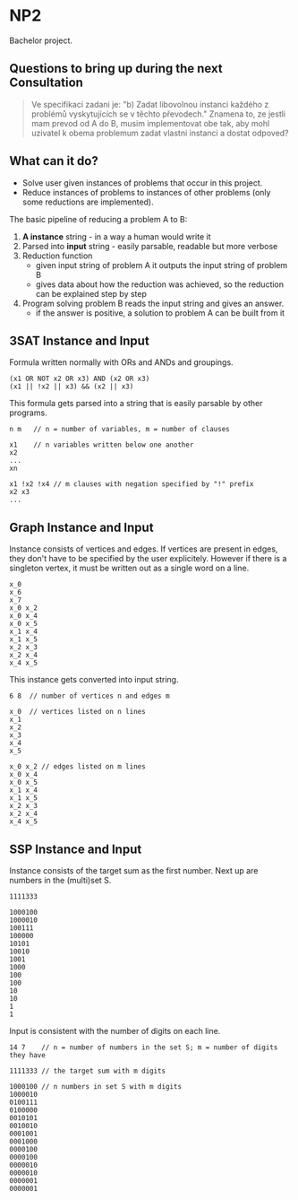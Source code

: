 # NP2

Bachelor project.

## Questions to bring up during the next Consultation

> Ve specifikaci zadani je:
> "b) Zadat libovolnou instanci každého z problémů vyskytujících se v těchto převodech."
> Znamena to, ze jestli mam prevod od A do B, musim implementovat obe tak, 
> aby mohl uzivatel k obema problemum zadat vlastni instanci a dostat odpoved?

## What can it do?

- Solve user given instances of problems that occur in this project.
- Reduce instances of problems to instances of other problems (only some reductions are implemented).

The basic pipeline of reducing a problem A to B:

1. **A instance** string - in a way a human would write it
2. Parsed into **input** string - easily parsable, readable but more verbose
3. Reduction function 
    - given input string of problem A it outputs the input string of problem B
    - gives data about how the reduction was achieved, so the reduction can be explained step by step
4. Program solving problem B reads the input string and gives an answer.
    - if the answer is positive, a solution to problem A can be built from it

## 3SAT Instance and Input

Formula written normally with ORs and ANDs and groupings.

```
(x1 OR NOT x2 OR x3) AND (x2 OR x3)
(x1 || !x2 || x3) && (x2 || x3)
```

This formula gets parsed into a string that is easily parsable by other programs.

```
n m   // n = number of variables, m = number of clauses

x1    // n variables written below one another
x2
...
xn

x1 !x2 !x4 // m clauses with negation specified by "!" prefix
x2 x3
...
```

## Graph Instance and Input

Instance consists of vertices and edges. If vertices are present in edges, they don't have to be specified by the user explicitely.
However if there is a singleton vertex, it must be written out as a single word on a line.
```
x_0
x_6
x_7
x_0 x_2
x_0 x_4
x_0 x_5
x_1 x_4
x_1 x_5
x_2 x_3
x_2 x_4
x_4 x_5
```

This instance gets converted into input string.

```
6 8  // number of vertices n and edges m

x_0  // vertices listed on n lines
x_1
x_2
x_3
x_4
x_5

x_0 x_2 // edges listed on m lines
x_0 x_4
x_0 x_5
x_1 x_4
x_1 x_5
x_2 x_3
x_2 x_4
x_4 x_5
```

## SSP Instance and Input

Instance consists of the target sum as the first number. Next up are numbers in the (multi)set S.

```
1111333 

1000100 
1000010
100111
100000
10101
10010
1001
1000
100
100
10
10
1
1
```

Input is consistent with the number of digits on each line.

```
14 7    // n = number of numbers in the set S; m = number of digits they have 

1111333 // the target sum with m digits

1000100 // n numbers in set S with m digits
1000010
0100111
0100000
0010101
0010010
0001001
0001000
0000100
0000100
0000010
0000010
0000001
0000001
```

